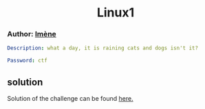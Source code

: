 <h1 align='center'> Linux1</h1>

<h3>
Author: <a href='https://github.com/Imeneallouche'>Imène</a>
</h3>

```yaml
Description: what a day, it is raining cats and dogs isn't it?

Password: ctf
```

<h2>solution</h2>
<p>
Solution of the challenge can be found <a href='https://github.com/Imeneallouche/CTF-challenges/tree/main/Linux/linux1/solution'>here.</a>
